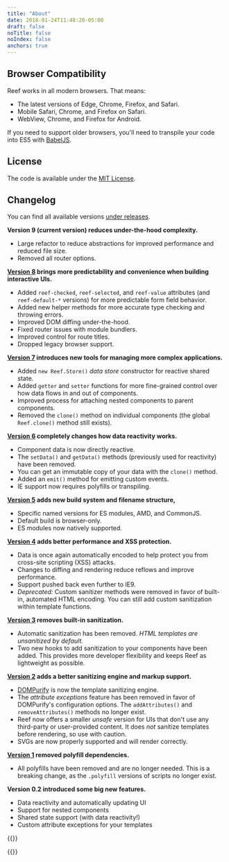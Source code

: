 ```yaml
---
title: "About"
date: 2018-01-24T11:48:20-05:00
draft: false
noTitle: false
noIndex: false
anchors: true
---
```


<div id="table-of-contents"></div>


## Browser Compatibility

Reef works in all modern browsers. That means:

- The latest versions of Edge, Chrome, Firefox, and Safari.
- Mobile Safari, Chrome, and Firefox on Safari.
- WebView, Chrome, and Firefox for Android.

If you need to support older browsers, you'll need to transpile your code into ES5 with [BabelJS](https://babeljs.io/).



## License

The code is available under the [MIT License](/mit).



## Changelog

You can find all available versions [under releases](https://github.com/cferdinandi/reef/releases).

**Version 9 (current version) reduces under-the-hood complexity.**

- Large refactor to reduce abstractions for improved performance and reduced file size.
- Removed all router options.

**[Version 8](/v8) brings more predictability and convenience when building interactive UIs.**

- Added `reef-checked`, `reef-selected`, and `reef-value` attributes (and `reef-default-*` versions) for more predictable form field behavior.
- Added new helper methods for more accurate type checking and throwing errors.
- Improved DOM diffing under-the-hood.
- Fixed router issues with module bundlers.
- Improved control for route titles.
- Dropped legacy browser support.

**[Version 7](/v7) introduces new tools for managing more complex applications.**

- Added `new Reef.Store()` *data store* constructor for reactive shared state.
- Added `getter` and `setter` functions for more fine-grained control over how data flows in and out of components.
- Improved process for attaching nested components to parent components.
- Removed the `clone()` method on individual components (the global `Reef.clone()` method still exists).

**[Version 6](/v6) completely changes how data reactivity works.**

- Component data is now directly reactive.
- The `setData()` and `getData()` methods (previously used for reactivity) have been removed.
- You can get an immutable copy of your data with the `clone()` method.
- Added an `emit()` method for emitting custom events.
- IE support now requires polyfills or transpiling.

**[Version 5](/v5) adds new build system and filename structure,**

- Specific named versions for ES modules, AMD, and CommonJS.
- Default build is browser-only.
- ES modules now natively supported.

**[Version 4](/v4) adds better performance and XSS protection.**

- Data is once again automatically encoded to help protect you from cross-site scripting (XSS) attacks.
- Changes to diffing and rendering reduce reflows and improve performance.
- Support pushed back even further to IE9.
- *Deprecated:* Custom sanitizer methods were removed in favor of built-in, automated HTML encoding. You can still add custom sanitization within template functions.

**[Version 3](/v3) removes built-in sanitization.**

- Automatic sanitization has been removed. *HTML templates are unsanitized by default.*
- Two new hooks to add sanitization to your components have been added. This provides more developer flexibility and keeps Reef as lightweight as possible.

**[Version 2](/v2) adds a better sanitizing engine and markup support.**

- [DOMPurify](https://github.com/cure53/DOMPurify) is now the template sanitizing engine.
- The *attribute exceptions* feature has been removed in favor of DOMPurify's configuration options. The `addAttributes()` and `removeAttributes()` methods no longer exist.
- Reef now offers a smaller *unsafe* version for UIs that don't use any third-party or user-provided content. It does *not* sanitize templates before rendering, so use with caution.
- SVGs are now properly supported and will render correctly.

**[Version 1](/v1) removed polyfill dependencies.**

- All polyfills have been removed and are no longer needed. This is a breaking change, as the `.polyfill` versions of scripts no longer exist.

**Version 0.2 introduced some big new features.**

- Data reactivity and automatically updating UI
- Support for nested components
- Shared state support (with data reactivity!)
- Custom attribute exceptions for your templates

{{<about-me>}}

{{<mailchimp intro="true">}}